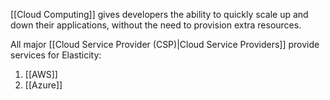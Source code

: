 [[Cloud Computing]] gives developers the ability to quickly scale up and down their applications, without the need to provision extra resources.

All major [[Cloud Service Provider (CSP)|Cloud Service Providers]] provide services for Elasticity:

1. [[AWS]]
2. [[Azure]]